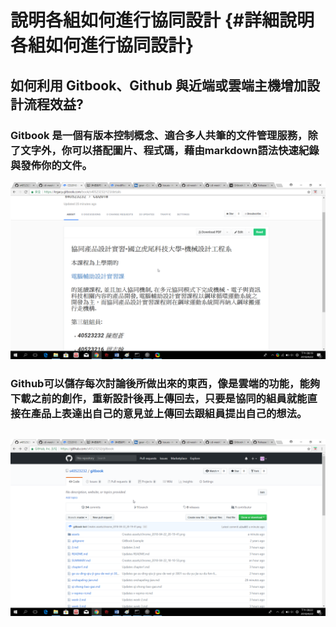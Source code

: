 # 說明各組如何進行協同設計 {#詳細說明各組如何進行協同設計}

## 如何利用 Gitbook、Github 與近端或雲端主機增加設計流程效益?

### Gitbook 是一個有版本控制概念、適合多人共筆的文件管理服務，除了文字外，你可以搭配圖片、程式碼，藉由markdown語法快速紀錄與發佈你的文件。

![](/assets/chrome_2018-04-22_20-19-41.png)

### Github可以儲存每次討論後所做出來的東西，像是雲端的功能，能夠下載之前的創作，重新設計後再上傳回去，只要是協同的組員就能直接在產品上表達出自己的意見並上傳回去跟組員提出自己的想法。

## ![](/assets/chrome_2018-04-22_20-22-25.png)



